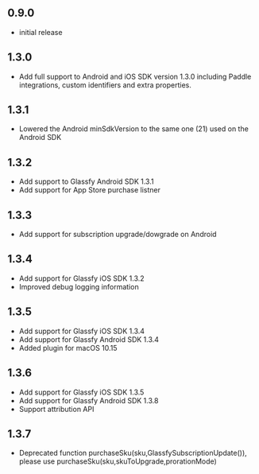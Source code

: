 ## 0.9.0

- initial release

## 1.3.0

- Add full support to Android and iOS SDK version 1.3.0 including Paddle integrations, custom identifiers and extra properties.

## 1.3.1

- Lowered the Android minSdkVersion to the same one (21) used on the Android SDK

## 1.3.2

- Add support to Glassfy Android SDK 1.3.1
- Add support for App Store purchase listner

## 1.3.3

- Add support for subscription upgrade/dowgrade on Android

## 1.3.4

- Add support for Glassfy iOS SDK 1.3.2
- Improved debug logging information

## 1.3.5

- Add support for Glassfy iOS SDK 1.3.4
- Add support for Glassfy Android SDK 1.3.4
- Added plugin for macOS 10.15

## 1.3.6

- Add support for Glassfy iOS SDK 1.3.5
- Add support for Glassfy Android SDK 1.3.8
- Support attribution API

## 1.3.7

- Deprecated function purchaseSku(sku,GlassfySubscriptionUpdate()), please use purchaseSku(sku,skuToUpgrade,prorationMode)
